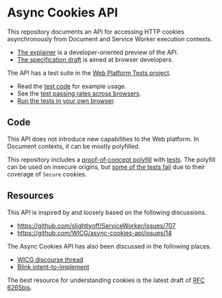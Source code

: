 # Async Cookies API

This repository documents an API for accessing HTTP cookies asynchronously from
Document and Service Worker execution contexts.

* [The explainer](explainer.md) is a developer-oriented preview of the API.
* [The specification draft](https://wicg.github.io/cookie-store/) is aimed at
  browser developers.

The API has a test suite in the
[Web Platform Tests project](https://web-platform-tests.org/).

* Read the
  [test code](https://github.com/w3c/web-platform-tests/tree/master/cookie-store)
  for example usage.
* See the [test passing rates across browsers](https://wpt.fyi/cookie-store/).
* [Run the tests in your own browser](https://w3c-test.org/cookie-store/).


## Code

This API does not introduce new capabilities to the Web platform. In Document
contexts, it can be mostly polyfilled.

This repository includes a [proof-of-concept polyfill](cookies.js) with
[tests](https://wicg.github.io/cookie-store/cookies_test). The polyfill can be
used on insecure origins, but [some of the tests fail](http://wicg.github.io/cookie-store/cookies_test.html) due to their coverage of
`Secure` cookies.


## Resources

This API is inspired by and loosely based on the following discussions.

* https://github.com/slightlyoff/ServiceWorker/issues/707
* https://github.com/WICG/async-cookies-api/issues/14

The Async Cookies API has also been discussed in the following places.

* [WICG discourse thread](https://discourse.wicg.io/t/rfc-proposal-for-an-asynchronous-cookies-api/1652)
* [Blink intent-to-implement](https://groups.google.com/a/chromium.org/d/msg/blink-dev/gU-tSdjR4rA/hAYgmxiHCAAJ)

The best resource for understanding cookies is the latest draft of
[RFC 6265bis](https://tools.ietf.org/html/draft-ietf-httpbis-rfc6265bis-02).
